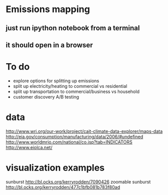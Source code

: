 # Emissions mapping

## just run ipython notebook from a terminal
## it should open in a browser

# To do
- explore options for splitting up emissions
- split up electricity/heating to commercial vs residential
- split up transportation to commercial/business vs household
- customer discovery A/B testing

# data
<http://www.wri.org/our-work/project/cait-climate-data-explorer/maps-data>
<http://eia.gov/consumption/manufacturing/data/2006/#undefined>
<http://www.worldmrio.com/national/co.jsp?tab=INDICATORS>
<http://www.eiolca.net/>

# visualization examples
sunburst
<http://bl.ocks.org/kerryrodden/7090426>
zoomable sunburst
<http://bl.ocks.org/kerryrodden/477c1bfb081b783f80ad>